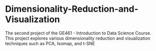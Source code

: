 # Dimensionality-Reduction-and-Visualization

The second project of the GE461 - Introduction to Data Science Course. This project explores various dimensionality reduction and visualization techniques such as PCA, Isomap, and t-SNE
